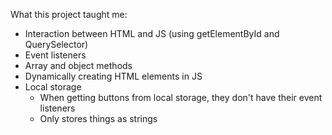 What this project taught me:

- Interaction between HTML and JS (using getElementById and QuerySelector)
- Event listeners
- Array and object methods
- Dynamically creating HTML elements in JS
- Local storage
  - When getting buttons from local storage, they don't have their event listeners
  - Only stores things as strings
